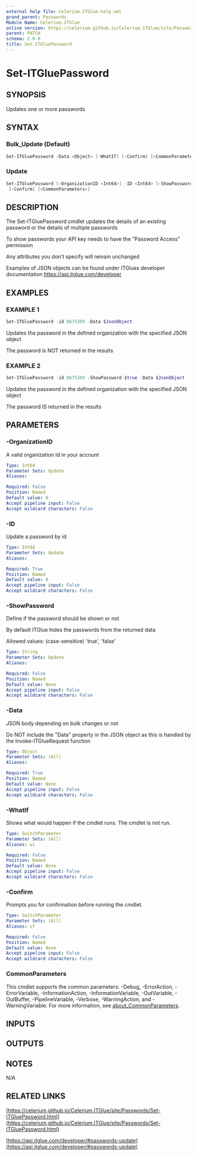 ```yaml
---
external help file: Celerium.ITGlue-help.xml
grand_parent: Passwords
Module Name: Celerium.ITGlue
online version: https://celerium.github.io/Celerium.ITGlue/site/Passwords/Set-ITGluePassword.html
parent: PATCH
schema: 2.0.0
title: Set-ITGluePassword
---
```


# Set-ITGluePassword

## SYNOPSIS
Updates one or more passwords

## SYNTAX

### Bulk_Update (Default)
```powershell
Set-ITGluePassword -Data <Object> [-WhatIf] [-Confirm] [<CommonParameters>]
```

### Update
```powershell
Set-ITGluePassword [-OrganizationID <Int64>] -ID <Int64> [-ShowPassword <String>] -Data <Object> [-WhatIf]
 [-Confirm] [<CommonParameters>]
```

## DESCRIPTION
The Set-ITGluePassword cmdlet updates the details of an
existing password or the details of multiple passwords

To show passwords your API key needs to have the "Password Access" permission

Any attributes you don't specify will remain unchanged

Examples of JSON objects can be found under ITGlues developer documentation
    https://api.itglue.com/developer

## EXAMPLES

### EXAMPLE 1
```powershell
Set-ITGluePassword -id 8675309 -Data $JsonObject
```

Updates the password in the defined organization with the specified JSON object

The password is NOT returned in the results

### EXAMPLE 2
```powershell
Set-ITGluePassword -id 8675309 -ShowPassword $true -Data $JsonObject
```

Updates the password in the defined organization with the specified JSON object

The password IS returned in the results

## PARAMETERS

### -OrganizationID
A valid organization Id in your account

```yaml
Type: Int64
Parameter Sets: Update
Aliases:

Required: False
Position: Named
Default value: 0
Accept pipeline input: False
Accept wildcard characters: False
```

### -ID
Update a password by id

```yaml
Type: Int64
Parameter Sets: Update
Aliases:

Required: True
Position: Named
Default value: 0
Accept pipeline input: False
Accept wildcard characters: False
```

### -ShowPassword
Define if the password should be shown or not

By default ITGlue hides the passwords from the returned data

Allowed values: (case-sensitive)
'true', 'false'

```yaml
Type: String
Parameter Sets: Update
Aliases:

Required: False
Position: Named
Default value: None
Accept pipeline input: False
Accept wildcard characters: False
```

### -Data
JSON body depending on bulk changes or not

Do NOT include the "Data" property in the JSON object as this is handled
by the Invoke-ITGlueRequest function

```yaml
Type: Object
Parameter Sets: (All)
Aliases:

Required: True
Position: Named
Default value: None
Accept pipeline input: False
Accept wildcard characters: False
```

### -WhatIf
Shows what would happen if the cmdlet runs.
The cmdlet is not run.

```yaml
Type: SwitchParameter
Parameter Sets: (All)
Aliases: wi

Required: False
Position: Named
Default value: None
Accept pipeline input: False
Accept wildcard characters: False
```

### -Confirm
Prompts you for confirmation before running the cmdlet.

```yaml
Type: SwitchParameter
Parameter Sets: (All)
Aliases: cf

Required: False
Position: Named
Default value: None
Accept pipeline input: False
Accept wildcard characters: False
```

### CommonParameters
This cmdlet supports the common parameters: -Debug, -ErrorAction, -ErrorVariable, -InformationAction, -InformationVariable, -OutVariable, -OutBuffer, -PipelineVariable, -Verbose, -WarningAction, and -WarningVariable. For more information, see [about_CommonParameters](http://go.microsoft.com/fwlink/?LinkID=113216).

## INPUTS

## OUTPUTS

## NOTES
N/A

## RELATED LINKS

[https://celerium.github.io/Celerium.ITGlue/site/Passwords/Set-ITGluePassword.html](https://celerium.github.io/Celerium.ITGlue/site/Passwords/Set-ITGluePassword.html)

[https://api.itglue.com/developer/#passwords-update](https://api.itglue.com/developer/#passwords-update)


